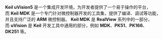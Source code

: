 **Keil uVision5** 是一个集成开发环境，为开发者提供了一个易于操作的平台，而 **Keil MDK** 是一个专门针对微控制器开发的工具集，提供了编译、调试等功能，并且支持广泛的 **ARM** 微控制器。
**Keil MDK** 是 **RealView** 系列中的一部分，
而 **uVision** 是 **Keil** 开发工具中通用的部分，例如 **MDK**、**PK51**、**PK166**、**DK251** 等。